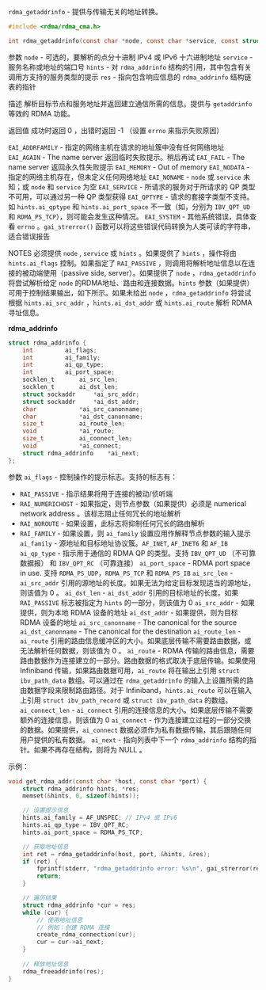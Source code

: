 `rdma_getaddrinfo` - 提供与传输无关的地址转换。

```c
#include <rdma/rdma_cma.h>

int rdma_getaddrinfo(const char *node, const char *service, const struct rdma_addrinfo *hints, struct rdma_addrinfo **res);
```

参数
`node` - 可选的，要解析的点分十进制 IPv4 或 IPv6 十六进制地址
`service` - 服务名称或地址的端口号
`hints` - 对 `rdma_addrinfo` 结构的引用，其中包含有关调用方支持的服务类型的提示
`res` - 指向包含响应信息的 `rdma_addrinfo` 结构链表的指针

描述
解析目标节点和服务地址并返回建立通信所需的信息。提供与 `getaddrinfo` 等效的 RDMA 功能。

返回值
成功时返回 0 ，出错时返回 -1 （设置 `errno` 来指示失败原因）

`EAI_ADDRFAMILY` - 指定的网络主机在请求的地址簇中没有任何网络地址
`EAI_AGAIN` - The name server 返回临时失败提示。稍后再试
`EAI_FAIL` - The name server 返回永久性失败提示
`EAI_MEMORY` - Out of memory
`EAI_NODATA` - 指定的网络主机存在，但未定义任何网络地址
`EAI_NONAME` - `node` 或 `service` 未知；或 `node` 和 `service` 为空
`EAI_SERVICE` - 所请求的服务对于所请求的 QP 类型不可用，可以通过另一种 QP 类型获得
`EAI_QPTYPE` - 请求的套接字类型不支持。如 `hints.ai_qptype` 和 `hints.ai_port_space` 不一致（如，分别为 `IBV_QPT_UD` 和 `RDMA_PS_TCP`），则可能会发生这种情况。
`EAI_SYSTEM` - 其他系统错误，具体查看 `errno` 。`gai_strerror()` 函数可以将这些错误代码转换为人类可读的字符串，适合错误报告

NOTES
必须提供 `node` , `service` 或 `hints` 。如果提供了 `hints` ，操作将由 `hints.ai_flags` 控制。如果指定了 `RAI_PASSIVE` ，则调用将解析地址信息以在连接的被动端使用（passive side, server）。如果提供了 `node` ，`rdma_getaddrinfo` 将尝试解析给定 `node` 的RDMA地址、路由和连接数据。`hints` 参数（如果提供）可用于控制结果输出，如下所示。如果未给出 `node` ，`rdma_getaddrinfo` 将尝试根据 `hints.ai_src_addr` ，`hints.ai_dst_addr` 或 `hints.ai_route` 解析 RDMA 寻址信息。

**rdma_addrinfo**
```c
struct rdma_addrinfo {
    int         ai_flags;
    int         ai_family;
    int         ai_qp_type;
    int         ai_port_space;
    socklen_t       ai_src_len;
    socklen_t       ai_dst_len;
    struct sockaddr     *ai_src_addr;
    struct sockaddr     *ai_dst_addr;  
    char            *ai_src_canonname;
    char            *ai_dst_canonname;
    size_t          ai_route_len;
    void            *ai_route;
    size_t          ai_connect_len;
    void            *ai_connect;
    struct rdma_addrinfo    *ai_next;
};
```

参数
`ai_flags` - 控制操作的提示标志。支持的标志有：
- `RAI_PASSIVE` - 指示结果将用于连接的被动/侦听端
- `RAI_NUMERICHOST` - 如果指定，则节点参数（如果提供）必须是 numerical network address 。该标志阻止任何冗长的地址解析
- `RAI_NOROUTE` - 如果设置，此标志将抑制任何冗长的路由解析
- `RAI_FAMILY` - 如果设置，则 `ai_family` 设置应用作解释节点参数的输入提示
`ai_family` - 源地址和目标地址协议簇。`AF_INET`, `AF_INET6` 和 `AF_IB`
`ai_qp_type` - 指示用于通信的 RDMA QP 的类型。支持 `IBV_QPT_UD` （不可靠数据报） 和 `IBV_QPT_RC` （可靠连接）
`ai_port_space` - RDMA port space in use. 支持 `RDMA_PS_UDP`，`RDMA_PS_TCP` 和 `RDMA_PS_IB`
`ai_src_len` - `ai_src_addr` 引用的源地址的长度。如果无法为给定目标发现适当的源地址，则该值为 0 。
`ai_dst_len` - `ai_dst_addr` 引用的目标地址的长度。如果 `RAI_PASSIVE` 标志被指定为 `hints` 的一部分，则该值为 0 
`ai_src_addr` - 如果提供，则为本地 RDMA 设备的地址
`ai_dst_addr` - 如果提供，则为目标 RDMA 设备的地址
`ai_src_canonname` - The canonical for the source
`ai_dst_canonname` - The canonical for the destination
`ai_route_len` - `ai_route` 引用的路由信息缓冲区的大小。如果底层传输不需要路由数据，或无法解析任何数据，则该值为 0 。
`ai_route` - RDMA 传输的路由信息，需要路由数据作为连接建立的一部分。路由数据的格式取决于底层传输。如果使用 Infiniband 传输，如果路由数据可用，`ai_route` 将在输出上引用 `struct ibv_path_data` 数组。可以通过在 `rdma_getaddrinfo` 的输入上设置所需的路由数据字段来限制路由路径。对于 Infiniband，`hints.ai_route` 可以在输入上引用 `struct ibv_path_record` 或 `struct ibv_path_data` 的数组。
`ai_connect_len` - `ai_connect` 引用的连接信息的大小。如果底层传输不需要额外的连接信息，则该值为 0 
`ai_connect` - 作为连接建立过程的一部分交换的数据。如果提供，`ai_connect` 数据必须作为私有数据传输，其后跟随任何用户提供的私有数据。
`ai_next` - 指向列表中下一个 `rdma_addrinfo` 结构的指针。如果不再存在结构，则将为 NULL 。

示例：
```c
void get_rdma_addr(const char *host, const char *port) {
    struct rdma_addrinfo hints, *res;
    memset(&hints, 0, sizeof(hints));

    // 设置提示信息
    hints.ai_family = AF_UNSPEC; // IPv4 或 IPv6
    hints.ai_qp_type = IBV_QPT_RC;
    hints.ai_port_space = RDMA_PS_TCP;

    // 获取地址信息
    int ret = rdma_getaddrinfo(host, port, &hints, &res);
    if (ret) { 
        fprintf(stderr, "rdma_getaddrinfo error: %s\n", gai_strerror(ret)); 
        return; 
    }

    // 遍历结果 
    struct rdma_addrinfo *cur = res; 
    while (cur) { 
        // 使用地址信息 
        // 例如：创建 RDMA 连接 
        create_rdma_connection(cur); 
        cur = cur->ai_next; 
    } 
    
    // 释放地址信息 
    rdma_freeaddrinfo(res); 
}
```





